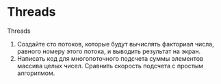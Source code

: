 # Threads
Threads
1) Создайте сто потоков, которые будут вычислять факториал
числа, равного номеру этого потока, и выводить результат на
экран.
2) Написать код для многопоточного подсчета суммы элементов
массива целых чисел. Сравнить скорость подсчета с простым
алгоритмом.
